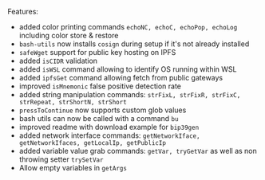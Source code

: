 Features:
* added color printing commands `echoNC, echoC, echoPop, echoLog` including color store & restore
* `bash-utils` now installs `cosign` during setup if it's not already installed
* `safeWget` support for public key hosting on IPFS
* added `isCIDR` validation
* added `isWSL` command allowing to identify OS running within WSL
* added `ipfsGet` command allowing fetch from public gateways
* improved `isMnemonic` false positive detection rate
* added string manipulation commands: `strFixL, strFixR, strFixC, strRepeat, strShortN, strShort`
* `pressToContinue` now supports custom glob values
* bash utils can now be called with a command `bu`
* improved readme with download example for `bip39gen`
* added network interface commands: `getNetworkIface, getNetworkIfaces, getLocalIp, getPublicIp`
* added variable value grab commands: `getVar, tryGetVar` as well as non throwing setter `trySetVar`
* Allow empty variables in `getArgs`